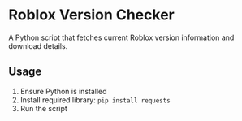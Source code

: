 # Roblox Version Checker

A Python script that fetches current Roblox version information and download details.

## Usage

1. Ensure Python is installed
2. Install required library: `pip install requests`
3. Run the script



